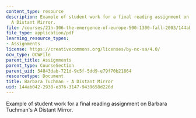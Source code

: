 ```yaml
---
content_type: resource
description: Example of student work for a final reading assignment on Barbara Tuchman's
  A Distant Mirror.
file: /courses/21h-306-the-emergence-of-europe-500-1300-fall-2003/144ab0422938e37631479439658d226d_medievaltuchman.pdf
file_type: application/pdf
learning_resource_types:
- Assignments
license: https://creativecommons.org/licenses/by-nc-sa/4.0/
ocw_type: OCWFile
parent_title: Assignments
parent_type: CourseSection
parent_uid: 54843dab-721d-9c5f-5dd9-e79f70b21864
resourcetype: Document
title: Barbara Tuchman - A Distant Mirror
uid: 144ab042-2938-e376-3147-9439658d226d
---
```

Example of student work for a final reading assignment on Barbara Tuchman's A Distant Mirror.